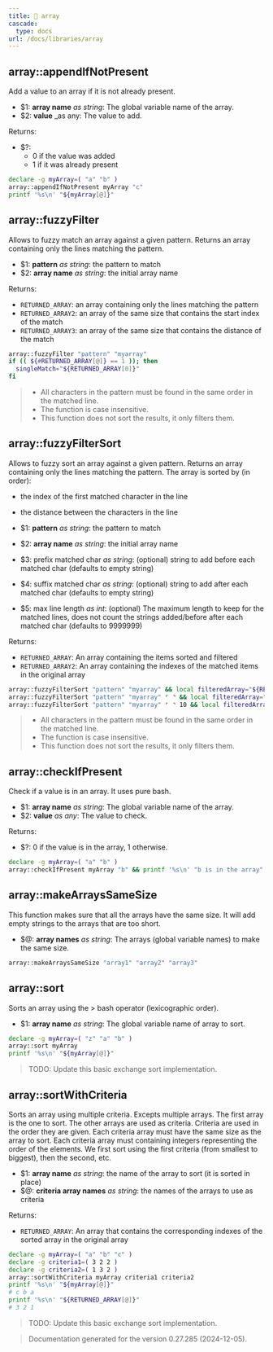```yaml
---
title: 📂 array
cascade:
  type: docs
url: /docs/libraries/array
---
```


## array::appendIfNotPresent

Add a value to an array if it is not already present.

- $1: **array name** _as string_:
      The global variable name of the array.
- $2: **value** _as any:
      The value to add.

Returns:

- $?:
  - 0 if the value was added
  - 1 if it was already present

```bash
declare -g myArray=( "a" "b" )
array::appendIfNotPresent myArray "c"
printf '%s\n' "${myArray[@]}"
```


## array::fuzzyFilter

Allows to fuzzy match an array against a given pattern.
Returns an array containing only the lines matching the pattern.

- $1: **pattern** _as string_:
      the pattern to match
- $2: **array name** _as string_:
      the initial array name

Returns:

- `RETURNED_ARRAY`: an array containing only the lines matching the pattern
- `RETURNED_ARRAY2`: an array of the same size that contains the start index of the match
- `RETURNED_ARRAY3`: an array of the same size that contains the distance of the match

```bash
array::fuzzyFilter "pattern" "myarray"
if (( ${#RETURNED_ARRAY[@]} == 1 )); then
  singleMatch="${RETURNED_ARRAY[0]}"
fi
```

> - All characters in the pattern must be found in the same order in the matched line.
> - The function is case insensitive.
> - This function does not sort the results, it only filters them.


## array::fuzzyFilterSort

Allows to fuzzy sort an array against a given pattern.
Returns an array containing only the lines matching the pattern.
The array is sorted by (in order):

- the index of the first matched character in the line
- the distance between the characters in the line

- $1: **pattern** _as string_:
      the pattern to match
- $2: **array name** _as string_:
      the initial array name
- $3: prefix matched char _as string_:
      (optional) string to add before each matched char
      (defaults to empty string)
- $4: suffix matched char _as string_:
      (optional) string to add after each matched char
      (defaults to empty string)
- $5: max line length _as int_:
      (optional) The maximum length to keep for the matched lines,
      does not count the strings added/before after each matched char
      (defaults to 9999999)

Returns:

- `RETURNED_ARRAY`: An array containing the items sorted and filtered
- `RETURNED_ARRAY2`: An array containing the indexes of the matched items in the original array

```bash
array::fuzzyFilterSort "pattern" "myarray" && local filteredArray="${RETURNED_ARRAY}"
array::fuzzyFilterSort "pattern" "myarray" ⌜ ⌝ && local filteredArray="${RETURNED_ARRAY}"
array::fuzzyFilterSort "pattern" "myarray" ⌜ ⌝ 10 && local filteredArray="${RETURNED_ARRAY}"
```

> - All characters in the pattern must be found in the same order in the matched line.
> - The function is case insensitive.
> - This function does not sort the results, it only filters them.


## array::checkIfPresent

Check if a value is in an array.
It uses pure bash.

- $1: **array name** _as string_:
      The global variable name of the array.
- $2: **value** _as any_:
      The value to check.

Returns:

- $?: 0 if the value is in the array, 1 otherwise.

```bash
declare -g myArray=( "a" "b" )
array::checkIfPresent myArray "b" && printf '%s\n' "b is in the array"
```


## array::makeArraysSameSize

This function makes sure that all the arrays have the same size.
It will add empty strings to the arrays that are too short.

- $@: **array names** _as string_:
      The arrays (global variable names) to make the same size.

```bash
array::makeArraysSameSize "array1" "array2" "array3"
```


## array::sort

Sorts an array using the > bash operator (lexicographic order).

- $1: **array name** _as string_:
      The global variable name of array to sort.

```bash
declare -g myArray=( "z" "a" "b" )
array::sort myArray
printf '%s\n' "${myArray[@]}"
```

> TODO: Update this basic exchange sort implementation.


## array::sortWithCriteria

Sorts an array using multiple criteria.
Excepts multiple arrays. The first array is the one to sort.
The other arrays are used as criteria. Criteria are used in the order they are given.
Each criteria array must have the same size as the array to sort.
Each criteria array must containing integers representing the order of the elements.
We first sort using the first criteria (from smallest to biggest), then the second, etc.

- $1: **array name** _as string_:
      the name of the array to sort (it is sorted in place)
- $@: **criteria array names** _as string_:
      the names of the arrays to use as criteria

Returns:

- `RETURNED_ARRAY`: An array that contains the corresponding indexes of the sorted array in the original array

```bash
declare -g myArray=( "a" "b" "c" )
declare -g criteria1=( 3 2 2 )
declare -g criteria2=( 1 3 2 )
array::sortWithCriteria myArray criteria1 criteria2
printf '%s\n' "${myArray[@]}"
# c b a
printf '%s\n' "${RETURNED_ARRAY[@]}"
# 3 2 1
```

> TODO: Update this basic exchange sort implementation.




> Documentation generated for the version 0.27.285 (2024-12-05).

